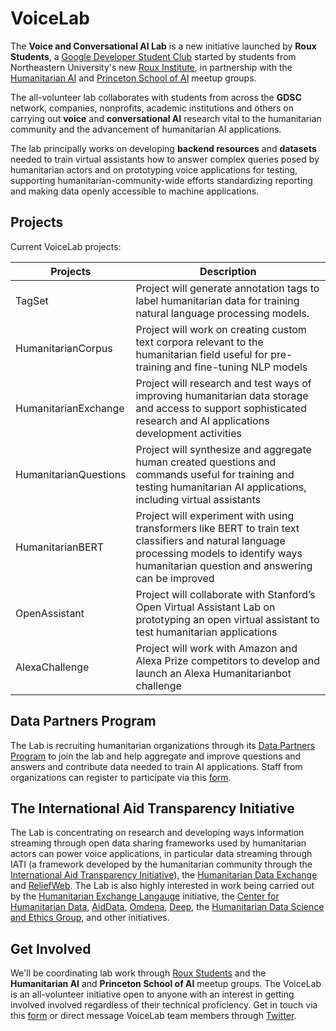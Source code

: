 # VoiceLab

The **Voice and Conversational AI Lab** is a new initiative launched by **Roux Students**, a [Google Developer Student Club](https://gdsc.community.dev/) started by students from Northeastern University's new [Roux Institute](https://roux.northeastern.edu/), in partnership with the [Humanitarian AI](https://humanitarianai.org) and [Princeton School of AI](https://www.meetup.com/Princeton-School-of-AI) meetup groups.

The all-volunteer lab collaborates with students from across the **GDSC** network, companies, nonprofits, academic institutions and others on carrying out **voice** and **conversational AI** research vital to the humanitarian community and the advancement of humanitarian AI applications.

The lab principally works on developing **backend resources** and **datasets** needed to train virtual assistants how to answer complex queries posed by humanitarian actors and on prototyping voice applications for testing, supporting humanitarian-community-wide efforts standardizing reporting and making data openly accessible to machine applications.

## Projects

Current VoiceLab projects:

Projects | Description
---- | ----
TagSet | Project will generate annotation tags to label humanitarian data for training natural language processing models.
HumanitarianCorpus | Project will work on creating custom text corpora relevant to the humanitarian field useful for pre-training and fine-tuning NLP models
HumanitarianExchange | Project will research and test ways of improving humanitarian data storage and access to support sophisticated research and AI applications development activities
HumanitarianQuestions | Project will synthesize and aggregate human created questions and commands useful for training and testing humanitarian AI applications, including virtual assistants
HumanitarianBERT | Project will experiment with using transformers like BERT to train text classifiers and natural language processing models to identify ways humanitarian question and answering can be improved 
OpenAssistant | Project will collaborate with Stanford’s Open Virtual Assistant Lab on prototyping an open virtual assistant to test humanitarian applications
AlexaChallenge | Project will work with Amazon and Alexa Prize competitors to develop and launch an Alexa Humanitarianbot challenge

## Data Partners Program

The Lab is recruiting humanitarian organizations through its [Data Partners Program](https://github.com/RouxStudents/VoiceLab/tree/main/Projects/DataPartners) to join the lab and help aggregate and improve questions and answers and contribute data needed to train AI applications. Staff from organizations can register to participate via this [form](https://docs.google.com/forms/d/e/1FAIpQLSctRp_vi-Bf5NepyIL2UvZIWgI6ekwQUa7YDRvfgSTXq3X5rw/viewform?usp=sf_link).

## The International Aid Transparency Initiative

The Lab is concentrating on research and developing ways information streaming through open data sharing frameworks used by humanitarian actors can power voice applications, in particular data streaming through IATI (a framework developed by the humanitarian community through the [International Aid Transparency Initiative](https://iatistandard.org/en/)), the [Humanitarian Data Exchange](https://data.humdata.org/) and [ReliefWeb](https://reliefweb.int/). The Lab is also highly interested in work being carried out by the [Humanitarian Exchange Langauge](https://hxlstandard.org/) initiative, the [Center for Humanitarian Data](https://centre.humdata.org/), [AidData](https://www.aiddata.org/), [Omdena](https://omdena.com/), [Deep](https://thedeep.io/), the [Humanitarian Data Science and Ethics Group](https://www.hum-dseg.org/), and other initiatives. 

## Get Involved

We'll be coordinating lab work through [Roux Students](https://gdsc.community.dev/northeastern-university-portland/) and the **Humanitarian AI** and **Princeton School of AI** meetup groups. The VoiceLab is an all-volunteer initiative open to anyone with an interest in getting involved involved regardless of their technical proficiency. Get in touch via this [form](https://docs.google.com/forms/d/e/1FAIpQLSe5hMIJYrga7gk3tavB_e81cSabDUHhsWc3wmOBbWwpm1bQ1Q/viewform?usp=sf_link) or direct message VoiceLab team members through [Twitter](https://twitter.com/RouxStudents).
